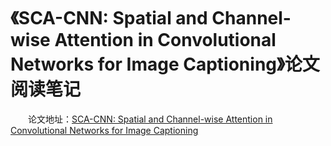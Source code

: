 # 《SCA-CNN: Spatial and Channel-wise Attention in Convolutional Networks for Image Captioning》论文阅读笔记
&emsp;&emsp;论文地址：[SCA-CNN: Spatial and Channel-wise Attention in Convolutional Networks for Image Captioning](http://xxx.itp.ac.cn/pdf/1611.05594v1)